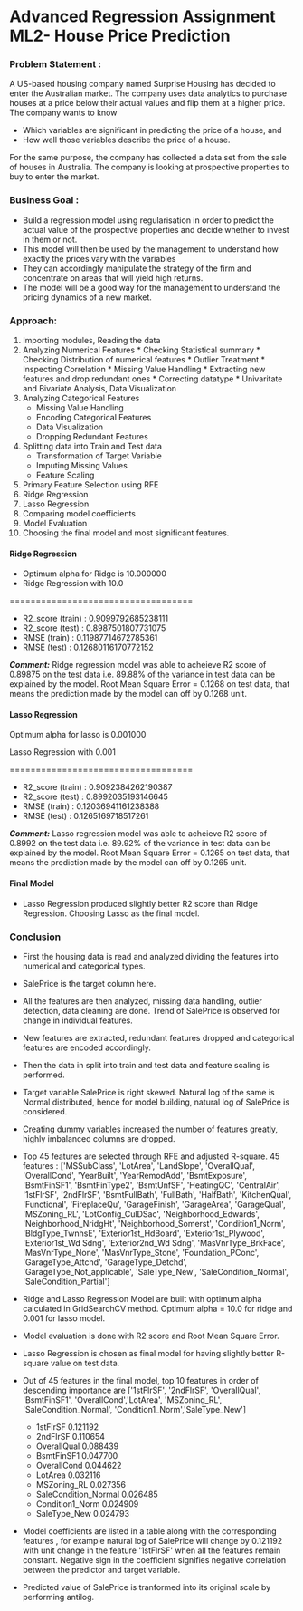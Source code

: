 # Advanced Regression Assignment ML2- House Price Prediction
### Problem Statement :

A US-based housing company named Surprise Housing has decided to enter the Australian market. 
The company uses data analytics to purchase houses at a price below their actual values and flip them at a higher price. The 
company wants to know 

* Which variables are significant in predicting the price of a house, and
* How well those variables describe the price of a house.

For the same purpose, the company has collected a data set from the sale of houses in Australia. The company is looking at prospective properties to buy to enter the market.

### Business Goal :

* Build a regression model using regularisation in order to predict the actual value of the prospective properties and decide whether to invest in them or not.
* This model will then be used by the management to understand how exactly the prices vary with the variables
* They can accordingly manipulate the strategy of the firm and concentrate on areas that will yield high returns.
* The model will be a good way for the management to understand the pricing dynamics of a new market.


### Approach:

1.   Importing modules, Reading the data
2.   Analyzing Numerical Features
    *   Checking Statistical summary
    *   Checking Distribution of numerical features
    *   Outlier Treatment
    *   Inspecting Correlation
    *   Missing Value Handling
    *   Extracting new features and drop redundant ones
    *   Correcting datatype
    *   Univaritate and Bivariate Analysis, Data Visualization
3.  Analyzing Categorical Features
    *   Missing Value Handling
    *   Encoding Categorical Features
    *   Data Visualization
    *   Dropping Redundant Features
4.  Splitting data into Train and Test data
    *   Transformation of Target Variable
    *   Imputing Missing Values
    *   Feature Scaling
5.  Primary Feature Selection using RFE
6.  Ridge Regression
7.  Lasso Regression
8.  Comparing model coefficients
9.  Model Evaluation 
10. Choosing the final model and most significant features.


#### Ridge Regression
- Optimum alpha for Ridge is 10.000000
- Ridge Regression with 10.0

===================================
* R2_score (train) : 0.9099792685238111
* R2_score (test) : 0.8987501807731075
* RMSE (train) : 0.11987714672785361
* RMSE (test) : 0.12680116170772152

***Comment:*** Ridge regression model was able to acheieve R2 score of 0.89875 on the test data i.e. 89.88% of the variance in test data can be explained by the model. Root Mean Square Error = 0.1268 on test data, that means the prediction made by the model can off  by 0.1268 unit.

#### Lasso Regression
Optimum alpha for lasso is 0.001000

Lasso Regression with 0.001

===================================
* R2_score (train) : 0.9092384262190387
* R2_score (test) : 0.8992035193146645
* RMSE (train) : 0.12036941161238388
* RMSE (test) : 0.1265169718517261

***Comment:*** Lasso regression model was able to acheieve R2 score of 0.8992 on the test data i.e. 89.92% of the variance in test data can be explained by the model. Root Mean Square Error = 0.1265 on test data, that means the prediction made by the model can off  by 0.1265 unit.

#### Final Model
* Lasso Regression produced slightly better R2 score than Ridge Regression. Choosing Lasso as the final model.

### Conclusion

- First the housing data is read and analyzed dividing the features into numerical and categorical types.


- SalePrice is the target column here.


- All the features are then analyzed, missing data handling, outlier detection, data cleaning are done. Trend of SalePrice is 
observed for change in individual features.


- New features are extracted, redundant features dropped and categorical features are encoded accordingly.


- Then the data in split into train and test data and feature scaling is performed.


- Target variable SalePrice is right skewed. Natural log of the same is Normal distributed, hence for model building, natural log of SalePrice is considered.


- Creating dummy variables increased the number of features greatly, highly imbalanced columns are dropped.


- Top 45 features are selected through RFE and adjusted R-square. 45 features : 
['MSSubClass', 'LotArea', 'LandSlope', 'OverallQual', 'OverallCond', 'YearBuilt', 'YearRemodAdd', 'BsmtExposure', 'BsmtFinSF1', 'BsmtFinType2', 'BsmtUnfSF', 'HeatingQC', 'CentralAir', '1stFlrSF', '2ndFlrSF', 'BsmtFullBath', 'FullBath', 'HalfBath', 'KitchenQual', 'Functional', 'FireplaceQu', 'GarageFinish', 'GarageArea', 'GarageQual', 'MSZoning_RL', 'LotConfig_CulDSac', 'Neighborhood_Edwards', 'Neighborhood_NridgHt', 'Neighborhood_Somerst', 'Condition1_Norm', 'BldgType_TwnhsE', 'Exterior1st_HdBoard', 'Exterior1st_Plywood', 'Exterior1st_Wd Sdng', 'Exterior2nd_Wd Sdng', 'MasVnrType_BrkFace', 'MasVnrType_None', 'MasVnrType_Stone', 'Foundation_PConc', 'GarageType_Attchd', 'GarageType_Detchd', 'GarageType_Not_applicable', 'SaleType_New', 'SaleCondition_Normal', 'SaleCondition_Partial']


- Ridge and Lasso Regression Model are built with optimum alpha calculated in GridSearchCV method.
Optimum alpha = 10.0 for ridge and 0.001 for lasso model.


- Model evaluation is done with R2 score and Root Mean Square Error.


- Lasso Regression is chosen as final model for having slightly better R-square value on test data.


- Out of 45 features in the final model, top 10 features in order of descending importance are ['1stFlrSF', '2ndFlrSF', 'OverallQual', 'BsmtFinSF1', 'OverallCond','LotArea', 'MSZoning_RL', 'SaleCondition_Normal', 'Condition1_Norm','SaleType_New']

   - 1stFlrSF	0.121192
   - 2ndFlrSF	0.110654
   - OverallQual	0.088439
   - BsmtFinSF1	0.047700
   - OverallCond	0.044622
   - LotArea	0.032116
   - MSZoning_RL	0.027356
   - SaleCondition_Normal	0.026485
   - Condition1_Norm	0.024909
   - SaleType_New	0.024793


- Model coefficients are listed in a table along with the corresponding features , for example natural log of SalePrice will change by 0.121192 with unit change in the feature '1stFlrSF' when all the features remain constant. Negative sign in the coefficient signifies negative correlation between the predictor and target variable. 


- Predicted value of SalePrice is tranformed into its original scale by performing antilog. 



